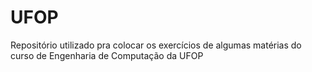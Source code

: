 # UFOP
Repositório utilizado pra colocar os exercícios de algumas matérias do curso de Engenharia de Computação da UFOP
